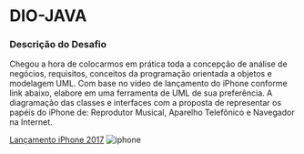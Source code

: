 # DIO-JAVA
### Descrição do Desafio
Chegou a hora de colocarmos em prática toda a concepção de análise de negócios, requisitos, conceitos da programação orientada a objetos e modelagem UML. Com base no vídeo de lançamento do iPhone conforme link abaixo, elabore em uma ferramenta de UML de sua preferência. A diagramação das classes e interfaces com a proposta de representar os papéis do iPhone de: Reprodutor Musical, Aparelho Telefônico e Navegador na Internet.

[Lançamento iPhone 2017](https://www.youtube.com/watch?v=9ou608QQRq8)
![iphone](https://github.com/user-attachments/assets/82ae369e-f7ef-48a5-a68d-db1e761db7ec)
